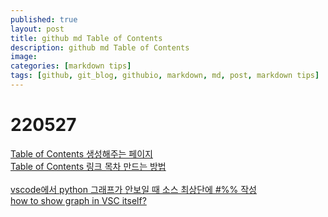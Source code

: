 ```yaml
---
published: true
layout: post
title: github md Table of Contents
description: github md Table of Contents
image:
categories: [markdown tips]
tags: [github, git_blog, githubio, markdown, md, post, markdown tips]
---
```


# 220527
[Table of Contents 생성해주는 페이지](https://ecotrust-canada.github.io/markdown-toc/) <br>
[Table of Contents 링크 목차 만드는 방법](https://kyeoneee.tistory.com/56) <br>
<br>
[vscode에서 python 그래프가 안보일 때 소스 최상단에 #%% 작성](https://geniekj.blogspot.com/2019/11/vscode-python.html) <br>
[how to show graph in VSC itself?](https://stackoverflow.com/questions/49992300/python-how-to-show-graph-in-visual-studio-code-itself) <br>
<br>
